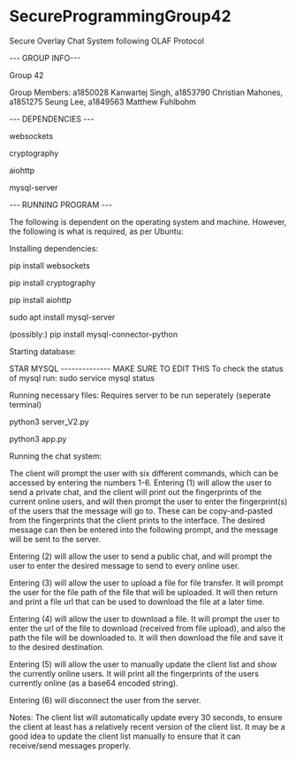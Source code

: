 # SecureProgrammingGroup42
Secure Overlay Chat System following OLAF Protocol

--- GROUP INFO--- 

Group 42

Group Members: a1850028 Kanwartej Singh, a1853790 Christian Mahones, a1851275 Seung Lee, a1849563 Matthew Fuhlbohm

--- DEPENDENCIES --- 

websockets

cryptography

aiohttp

mysql-server

--- RUNNING PROGRAM --- 

The following is dependent on the operating system and machine. However, the following is what is required, as per Ubuntu:

Installing dependencies:


pip install websockets

pip install cryptography

pip install aiohttp

sudo apt install mysql-server

(possibly:) pip install mysql-connector-python


Starting database:

STAR MYSQL -------------- MAKE SURE TO EDIT THIS
To check the status of mysql run:
sudo service mysql status


Running necessary files: Requires server to be run seperately (seperate terminal)


python3 server_V2.py

python3 app.py

Running the chat system:

The client will prompt the user with six different commands, which can be accessed by entering the numbers 1-6.
Entering (1) will allow the user to send a private chat, and the client will print out the fingerprints of the current online users, and will then prompt the user to enter the fingerprint(s) of the users that the message will go to. These can be copy-and-pasted from the fingerprints that the client prints to the interface. The desired message can then be entered into the following prompt, and the message will be sent to the server.

Entering (2) will allow the user to send a public chat, and will prompt the user to enter the desired message to send to every online user. 

Entering (3) will allow the user to upload a file for file transfer. It will prompt the user for the file path of the file that will be uploaded. It will then return and print a file url that can be used to download the file at a later time.

Entering (4) will allow the user to download a file. It will prompt the user to enter the url of the file to download (received from file upload), and also the path the file will be downloaded to. It will then download the file and save it to the desired destination. 

Entering (5) will allow the user to manually update the client list and show the currently online users. It will print all the fingerprints of the users currently online (as a base64 encoded string).

Entering (6) will disconnect the user from the server.

Notes: The client list will automatically update every 30 seconds, to ensure the client at least has a relatively recent version of the client list. It may be a good idea to update the client list manually to ensure that it can receive/send messages properly.


